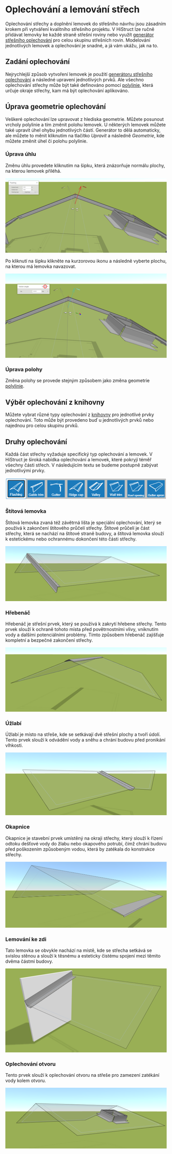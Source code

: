 # Oplechování a lemování střech

Oplechování střechy a doplnění lemovek do střešního návrhu jsou zásadním krokem při vytváření kvalitního střešního projektu. V HiStruct lze ručně přidávat lemovky ke každé straně střešní roviny nebo využít [generátor střešního oplechování](roofFlashingGenerator.md) pro celou skupinu střešních rovin. Modelování jednotlivých lemovek a oplechování je snadné, a já vám ukážu, jak na to.

## Zadání oplechování

Nejrychlejší způsob vytvoření lemovek je použití [generátoru střešního oplechování](roofFlashingGenerator.md) a následné upravení jednotlivých prvků. Ale všechno oplechování střechy může být také definováno pomocí [polylinie](polylineInput.md), která určuje okraje střechy, kam má být oplechování aplikováno.

## Úprava geometrie oplechování

Veškeré oplechování lze upravovat z hlediska geometrie. Můžete posunout vrcholy polylinie a tím změnit polohu lemovek. U některých lemovek můžete také upravit úhel ohybu jednotlivých částí. Generátor to dělá automaticky, ale můžete to měnit kliknutím na tlačítko *Upravit* a následně *Geometrie*, kde můžete změnit úhel či polohu polylinie.

### Úprava úhlu

Změnu úhlu provedete kliknutím na šipku, která znázorňuje normálu plochy, na kterou lemovek přiléhá.

![Edit angle of flashing](img/flashingEditAngle.png)

Po kliknutí na šipku klikněte na kurzorovou ikonu a následně vyberte plochu, na kterou má lemovka navazovat.

![Edit angle of flashing- step 2](img/flashingEditAngleStep2.png)

### Úprava polohy

Změna polohy se provede stejným způsobem jako změna geometrie [polylinie](polylineInput.md).

## Výběr oplechování z knihovny

Můžete vybrat různé typy oplechování z [knihovny](roofFlashingLibrary.md) pro jednotlivé prvky oplechování. Toto může být provedeno buď u jednotlivých prvků nebo najednou pro celou skupinu prvků.

## Druhy oplechování

Každá část střechy vyžaduje specifický typ oplechování a lemovek. V HiStruct je široká nabídka oplechování a lemovek, které pokryjí téměř všechny části střech. V následujícím textu se budeme postupně zabývat jednotlivými prvky.

![Flashing button](img/flashingsButton.png)

### Štítová lemovka
Štítová lemovka zvaná též závětrná lišta je speciální oplechování, který se používá k zakončení štítového průčelí střechy. Štítové průčelí je část střechy, která se nachází na štítové straně budovy, a štítová lemovka slouží k estetickému nebo ochrannému dokončení této části střechy.

![Flashing gable trim](img/flashingGableTrim.png)

### Hřebenáč
Hřebenáč je střešní prvek, který se používá k zakrytí hřebene střechy. Tento prvek slouží k ochraně tohoto místa před povětrnostními vlivy, vniknutím vody a dalšími potenciálními problémy. Tímto způsobem hřebenáč zajišťuje kompletní a bezpečné zakončení střechy.

![Flashing ridge cap](img/flashingRidgeCap.png)

### Úžlabí
Úžlabí je místo na střeše, kde se setkávají dvě střešní plochy a tvoří údolí. Tento prvek slouží k odvádění vody a sněhu a chrání budovu před pronikání vlhkosti.
 
![Flashing valley](img/flashingValley.png)

### Okapnice 
Okapnice je stavební prvek umístěný na okraji střechy, který slouží k řízení odtoku dešťové vody do žlabu nebo okapového potrubí, čímž chrání budovu před poškozením způsobeným vodou, která by zatékala do konstrukce střechy.


![Flashing gutter apron](img/flashingGutterApron.png)  

### Lemování ke zdi
Tato lemovka se obvykle nachází na místě, kde se střecha setkává se svislou stěnou a slouží k těsnému a esteticky čistému spojení mezi těmito dvěma částmi budovy.

![Flashing wall trim](img/flashingWallTrim.png) 

### Oplechování otvoru
Tento prvek slouží k oplechování otvoru na střeše pro zamezení zatékání vody kolem otvoru.

![Flashing roof opening](img/flashingRoofOpening.png) 